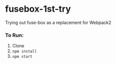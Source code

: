 # fusebox-1st-try
Trying out fuse-box as a replacement for Webpack2

### To Run:
1. Clone
2. `npm install`
3. `npm start`
